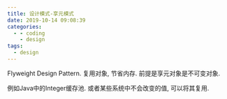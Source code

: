 ```yaml
---
title: 设计模式-享元模式
date: 2019-10-14 09:08:39
categories:
  - - coding
    - design
tags:
  - design
---
```


Flyweight Design Pattern. 复用对象, 节省内存. 前提是享元对象是不可变对象.

例如Java中的Integer缓存池. 或者某些系统中不会改变的值, 可以将其复用.
